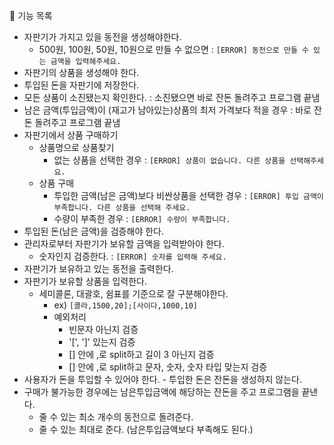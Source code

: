🚀 기능 목록

- 자판기가 가지고 있을 동전을 생성해야한다.
    - 500원, 100원, 50원, 10원으로 만들 수 없으면 : ```[ERROR] 동전으로 만들 수 있는 금액을 입력해주세요.```
- 자판기의 상품을 생성해야 한다.
- 투입된 돈을 자판기에 저장한다.
- 모든 상품이 소진됐는지 확인한다. : 소진됐으면 바로 잔돈 돌려주고 프로그램 끝냄
- 남은 금액(투입금액)이 (재고가 남아있는)상품의 최저 가격보다 적을 경우 : 바로 잔돈 돌려주고 프로그램 끝냄
- 자판기에서 상품 구매하기
    - 상품명으로 상품찾기
        - 없는 상품을 선택한 경우 : ```[ERROR] 상품이 없습니다. 다른 상품을 선택해주세요.```
    - 상품 구매
        - 투입한 금액(남은 금액)보다 비싼상품을 선택한 경우 : ```[ERROR] 투입 금액이 부족합니다. 다른 상품을 선택해 주세요.```
        - 수량이 부족한 경우 : ```[ERROR] 수량이 부족합니다.```
- 투입된 돈(남은 금액)을 검증해야 한다.
- 관리자로부터 자판기가 보유할 금액을 입력받아야 한다.
    - 숫자인지 검증한다. : ```[ERROR] 숫자를 입력해 주세요.```
- 자판기가 보유하고 있는 동전을 출력한다.
- 자판기가 보유할 상품을 입력한다.
    - 세미콜론, 대괄호, 쉼표를 기준으로 잘 구분해야한다.
        - ex) ```[콜라,1500,20];[사이다,1000,10]```
        - 예외처리
            - 빈문자 아닌지 검증
            - '[', ']' 있는지 검증
            - [] 안에 ,로 split하고 길이 3 아닌지 검증
            - [] 안에 ,로 split하고 문자, 숫자, 숫자 타입 맞는지 검증
- 사용자가 돈을 투입할 수 있어야 한다. - 투입한 돈은 잔돈을 생성하지 않는다.
- 구매가 불가능한 경우에는 남은투입금액에 해당하는 잔돈을 주고 프로그램을 끝낸다.
    - 줄 수 있는 최소 개수의 동전으로 돌려준다.
    - 줄 수 있는 최대로 준다. (남은투입금액보다 부족해도 된다.)